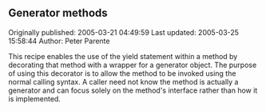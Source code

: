 ## Generator methods 
Originally published: 2005-03-21 04:49:59 
Last updated: 2005-03-25 15:58:44 
Author: Peter Parente 
 
This recipe enables the use of the yield statement within a method by decorating that method with a wrapper for a generator object. The purpose of using this decorator is to allow the method to be invoked using the normal calling syntax. A caller need not know the method is actually a generator and can focus solely on the method's interface rather than how it is implemented.